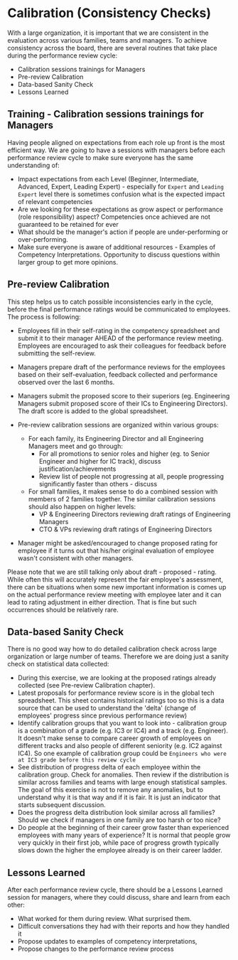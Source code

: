 # Calibration (Consistency Checks)

With a large organization, it is important that we are consistent in the evaluation across various families, teams and managers. To achieve consistency across the board, there are several routines that take place during the performance review cycle:
- Calibration sessions trainings for Managers
- Pre-review Calibration
- Data-based Sanity Check
- Lessons Learned
	
  
## Training - Calibration sessions trainings for Managers

Having people aligned on expectations from each role up front is the most efficient way. We are going to have a sessions with managers before each performance review cycle to make sure everyone has the same understanding of:
- Impact expectations from each Level (Beginner, Intermediate, Advanced, Expert, Leading Expert) - especially for `Expert` and `Leading Expert` level there is sometimes confusion what is the expected impact of relevant competencies 
- Are we looking for these expectations as grow aspect or performance (role responsibility) aspect? Competencies once achieved are not guaranteed to be retained for ever
- What should be the manager's action if people are under-performing or over-performing.
- Make sure everyone is aware of additional resources - Examples of Competency Interpretations. Opportunity to discuss questions within larger group to get more opinions.
		
    
## Pre-review Calibration

This step helps us to catch possible inconsistencies early in the cycle, before the final performance ratings would be communicated to employees. The process is following:
- Employees fill in their self-rating in the competency spreadsheet and submit it to their manager AHEAD of the performance review meeting. Employees are encouraged to ask their colleagues for feedback before submitting the self-review.
- Managers prepare draft of the performance reviews for the employees based on their self-evaluation, feedback collected and performance observed over the last 6 months.
- Managers submit the proposed score to their superiors (eg. Engineering Managers submit proposed score of their ICs to Engineering Directors). The draft score is added to the global spreadsheet.
- Pre-review calibration sessions are organized within various groups:
  - For each family, its Engineering Director and all Engineering Managers meet and go through:
    - For all promotions to senior roles and higher (eg. to Senior Engineer and higher for IC track), discuss justification/achievements
    - Review list of people not progressing at all, people progressing significantly faster than others - discuss 
  - For small families, it makes sense to do a combined session with members of 2 families together. The similar calibration sessions should also happen on higher levels:
    - VP & Engineering Directors reviewing draft ratings of Engineering Managers
    - CTO & VPs reviewing draft ratings of Engineering Directors

- Manager might be asked/encouraged to change proposed rating for employee if it turns out that his/her original evaluation of employee wasn't consistent with other managers.

Please note that we are still talking only about draft - proposed - rating. While often this will accurately represent the fair employee's assessment, there can be situations when some new important information is comes up on the actual performance review meeting with employee later and it can lead to rating adjustment in either direction. That is fine but such occurrences should be relatively rare.


## Data-based Sanity Check

There is no good way how to do detailed calibration check across large organization or large number of teams. Therefore   we are doing just a sanity check on statistical data collected:

- During this exercise, we are looking at the proposed ratings already collected (see Pre-review Calibration chapter).
- Latest proposals for performance review score is in the global tech spreadsheet. This sheet contains historical ratings too so this is a data source that can be used to understand the 'delta' (change of employees' progress since previous performance review)
- Identify calibration groups that you want to look into - calibration group is a combination of a grade (e.g. IC3 or IC4) and a track (e.g. Engineer). It doesn't make sense to compare career growth of employees on different tracks and also people of different seniority (e.g. IC2 against IC4). So one example of calibration group could be `Engineers who were at IC3 grade before this review cycle`
- See distribution of progress delta of each employee within the calibration group. Check for anomalies. Then review if the distribution is similar across families and teams with large enough statistical samples. The goal of this exercise is not to remove any anomalies, but to understand why it is that way and if it is fair. It is just an indicator that starts subsequent discussion.
- Does the progress delta distribution look similar across all families? Should we check if managers in one family are too harsh or too nice?
- Do people at the beginning of their career grow faster than experienced employees with many years of experience? It is normal that people grow very quickly in their first job, while pace of progress growth typically slows down the higher the employee already is on their career ladder.


## Lessons Learned

After each performance review cycle, there should be a Lessons Learned session for managers, where they could discuss, share and learn from each other:
- What worked for them during review. What surprised them.
- Difficult conversations they had with their reports and how they handled it
- Propose updates to examples of competency interpretations,
- Propose changes to the performance review process

